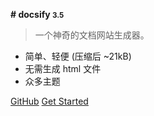 **# docsify <small>3.5</small>** 
> 一个神奇的文档网站生成器。 

- 简单、轻便 (压缩后 ~21kB) 
- 无需生成 html 文件
- 众多主题



[GitHub](https://github.com/docsifyjs/docsify/) 
[Get Started](#quick-start)